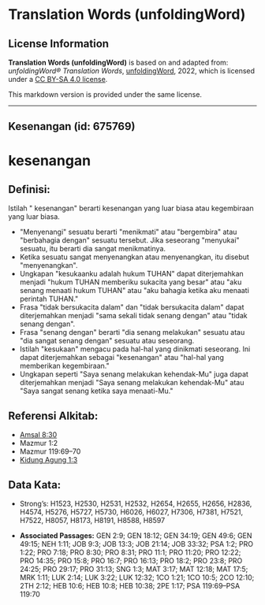 # Translation Words (unfoldingWord)

## License Information

**Translation Words (unfoldingWord)** is based on and adapted from: _unfoldingWord® Translation Words_, [unfoldingWord](https://unfoldingword.org/utw), 2022, which is licensed under a [CC BY-SA 4.0 license](https://creativecommons.org/licenses/by-sa/4.0/legalcode.en).

This markdown version is provided under the same license.



--------------------------------

## Kesenangan (id: 675769)

kesenangan
==========

Definisi:
---------

Istilah " kesenangan" berarti kesenangan yang luar biasa atau kegembiraan yang luar biasa.

* "Menyenangi" sesuatu berarti "menikmati" atau "bergembira" atau "berbahagia dengan" sesuatu tersebut. Jika seseorang "menyukai" sesuatu, itu berarti dia sangat menikmatinya.
* Ketika sesuatu sangat menyenangkan atau menyenangkan, itu disebut "menyenangkan".
* Ungkapan "kesukaanku adalah hukum TUHAN" dapat diterjemahkan menjadi "hukum TUHAN memberiku sukacita yang besar" atau "aku senang menaati hukum TUHAN" atau "aku bahagia ketika aku menaati perintah TUHAN."
* Frasa "tidak bersukacita dalam" dan "tidak bersukacita dalam" dapat diterjemahkan menjadi "sama sekali tidak senang dengan" atau "tidak senang dengan".
* Frasa "senang dengan" berarti "dia senang melakukan" sesuatu atau "dia sangat senang dengan" sesuatu atau seseorang.
* Istilah "kesukaan" mengacu pada hal\-hal yang dinikmati seseorang. Ini dapat diterjemahkan sebagai "kesenangan" atau "hal\-hal yang memberikan kegembiraan."
* Ungkapan seperti "Saya senang melakukan kehendak\-Mu" juga dapat diterjemahkan menjadi "Saya senang melakukan kehendak\-Mu" atau "Saya sangat senang ketika saya menaati\-Mu."

Referensi Alkitab:
------------------

* [Amsal 8:30](https://ref.ly/Prov8:30)
* Mazmur 1:2
* Mazmur 119:69–70
* [Kidung Agung 1:3](https://ref.ly/Song0:0)

Data Kata:
----------

* Strong’s: H1523, H2530, H2531, H2532, H2654, H2655, H2656, H2836, H4574, H5276, H5727, H5730, H6026, H6027, H7306, H7381, H7521, H7522, H8057, H8173, H8191, H8588, H8597

* **Associated Passages:** GEN 2:9; GEN 18:12; GEN 34:19; GEN 49:6; GEN 49:15; NEH 1:11; JOB 9:3; JOB 13:3; JOB 21:14; JOB 33:32; PSA 1:2; PRO 1:22; PRO 7:18; PRO 8:30; PRO 8:31; PRO 11:1; PRO 11:20; PRO 12:22; PRO 14:35; PRO 15:8; PRO 16:7; PRO 16:13; PRO 18:2; PRO 23:8; PRO 24:25; PRO 29:17; PRO 31:13; SNG 1:3; MAT 3:17; MAT 12:18; MAT 17:5; MRK 1:11; LUK 2:14; LUK 3:22; LUK 12:32; 1CO 1:21; 1CO 10:5; 2CO 12:10; 2TH 2:12; HEB 10:6; HEB 10:8; HEB 10:38; 2PE 1:17; PSA 119:69–PSA 119:70

